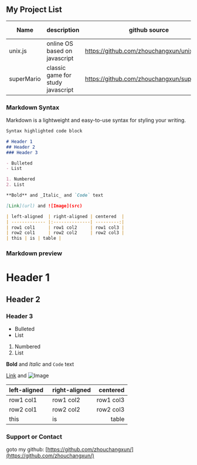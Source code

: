## My Project List
 
|Name | description | github source | online Demo |
|---|---|---|---|
|unix.js | online OS based on javascript | https://github.com/zhouchangxun/unix.js | [play](http://oh-my.ga/unix.js) |
|superMario| classic game for study javascript | https://github.com/zhouchangxun/superMario |  [play](http://oh-my.ga/superMario) |


### Markdown Syntax

Markdown is a lightweight and easy-to-use syntax for styling your writing.

```markdown
Syntax highlighted code block

# Header 1
## Header 2
### Header 3

- Bulleted
- List

1. Numbered
2. List

**Bold** and _Italic_ and `Code` text

[Link](url) and ![Image](src)

| left-aligned  | right-aligned | centered  |
| ------------- |:--------------| ---------:|
| row1 col1     | row1 col2     | row1 col3 |
| row2 col1     | row2 col2     | row2 col3 |
| this | is | table |
```
### Markdown preview

# Header 1
## Header 2
### Header 3

- Bulleted
- List

1. Numbered
2. List

**Bold** and _Italic_ and `Code` text

[Link](url) and ![Image](src)

| left-aligned  | right-aligned | centered  |
| ------------- |:--------------| ---------:|
| row1 col1     | row1 col2     | row1 col3 |
| row2 col1     | row2 col2     | row2 col3 |
| this | is | table |

### Support or Contact
goto my github: [https://github.com/zhouchangxun/](https://github.com/zhouchangxun/)

